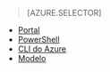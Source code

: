 > [AZURE.SELECTOR]
- [Portal](load-balancer-get-started-internet-portal.md)
- [PowerShell](load-balancer-get-started-internet-arm-ps.md)
- [CLI do Azure](load-balancer-get-started-internet-arm-cli.md)
- [Modelo](load-balancer-get-started-internet-arm-template.md)

<!---HONumber=AcomDC_0921_2016-->